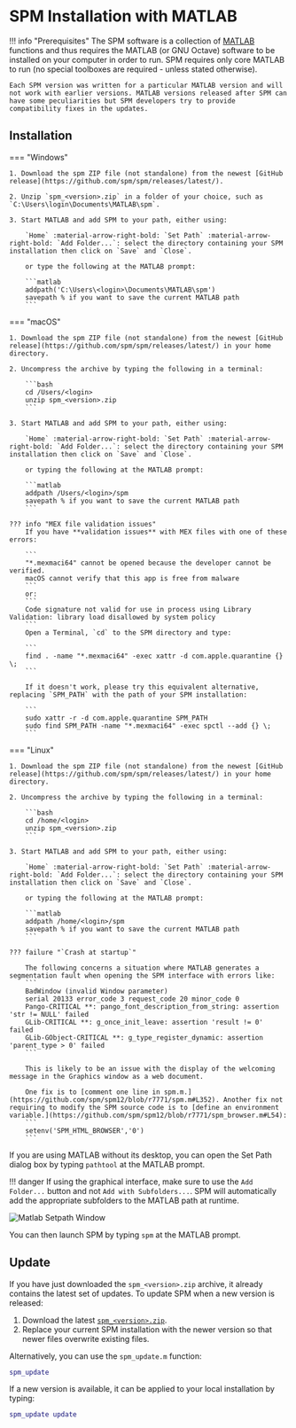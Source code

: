 # SPM Installation with MATLAB

!!! info "Prerequisites"
    The SPM software is a collection of [MATLAB](https://www.mathworks.com/products/matlab.html) functions and thus requires the MATLAB (or GNU Octave) software to be installed on your computer in order to run. SPM requires only core MATLAB to run (no special toolboxes are required - unless stated otherwise).

    Each SPM version was written for a particular MATLAB version and will not work with earlier versions. MATLAB versions released after SPM can have some peculiarities but SPM developers try to provide compatibility fixes in the updates.

## Installation

=== "Windows"

    1. Download the spm ZIP file (not standalone) from the newest [GitHub release](https://github.com/spm/spm/releases/latest/).

    2. Unzip `spm_<version>.zip` in a folder of your choice, such as `C:\Users\login\Documents\MATLAB\spm`.

    3. Start MATLAB and add SPM to your path, either using:

        `Home` :material-arrow-right-bold: `Set Path` :material-arrow-right-bold: `Add Folder...`: select the directory containing your SPM installation then click on `Save` and `Close`.

        or type the following at the MATLAB prompt:

        ```matlab
        addpath('C:\Users\<login>\Documents\MATLAB\spm')
        savepath % if you want to save the current MATLAB path
        ```

=== "macOS"

    1. Download the spm ZIP file (not standalone) from the newest [GitHub release](https://github.com/spm/spm/releases/latest/) in your home directory.

    2. Uncompress the archive by typing the following in a terminal:
    
        ```bash
        cd /Users/<login>
        unzip spm_<version>.zip
        ```

    3. Start MATLAB and add SPM to your path, either using:

        `Home` :material-arrow-right-bold: `Set Path` :material-arrow-right-bold: `Add Folder...`: select the directory containing your SPM installation then click on `Save` and `Close`.

        or typing the following at the MATLAB prompt:

        ```matlab
        addpath /Users/<login>/spm
        savepath % if you want to save the current MATLAB path
        ```

    ??? info "MEX file validation issues"
        If you have **validation issues** with MEX files with one of these errors:

        ```
        "*.mexmaci64" cannot be opened because the developer cannot be verified.
        macOS cannot verify that this app is free from malware
        ```
        or:
        ```
        Code signature not valid for use in process using Library Validation: library load disallowed by system policy
        ```
        Open a Terminal, `cd` to the SPM directory and type:

        ```
        find . -name "*.mexmaci64" -exec xattr -d com.apple.quarantine {} \;
        ```

        If it doesn't work, please try this equivalent alternative, replacing `SPM_PATH` with the path of your SPM installation:

        ```
        sudo xattr -r -d com.apple.quarantine SPM_PATH
        sudo find SPM_PATH -name "*.mexmaci64" -exec spctl --add {} \;
        ```

=== "Linux"

    1. Download the spm ZIP file (not standalone) from the newest [GitHub release](https://github.com/spm/spm/releases/latest/) in your home directory.

    2. Uncompress the archive by typing the following in a terminal:

        ```bash
        cd /home/<login>
        unzip spm_<version>.zip
        ```

    3. Start MATLAB and add SPM to your path, either using:

        `Home` :material-arrow-right-bold: `Set Path` :material-arrow-right-bold: `Add Folder...`: select the directory containing your SPM installation then click on `Save` and `Close`.

        or typing the following at the MATLAB prompt:

        ```matlab
        addpath /home/<login>/spm
        savepath % if you want to save the current MATLAB path
        ```

    ??? failure "`Crash at startup`"

        The following concerns a situation where MATLAB generates a segmentation fault when opening the SPM interface with errors like:
        ```
        BadWindow (invalid Window parameter)
        serial 20133 error_code 3 request_code 20 minor_code 0
        Pango-CRITICAL **: pango_font_description_from_string: assertion 'str != NULL' failed
        GLib-CRITICAL **: g_once_init_leave: assertion 'result != 0' failed
        GLib-GObject-CRITICAL **: g_type_register_dynamic: assertion 'parent_type > 0' failed
        ```

        This is likely to be an issue with the display of the welcoming message in the Graphics window as a web document.

        One fix is to [comment one line in spm.m.](https://github.com/spm/spm12/blob/r7771/spm.m#L352). Another fix not requiring to modify the SPM source code is to [define an environment variable.](https://github.com/spm/spm12/blob/r7771/spm_browser.m#L54):
        ```
        setenv('SPM_HTML_BROWSER','0')
        ```

If you are using MATLAB without its desktop, you can open the Set Path dialog box by typing `pathtool` at the MATLAB prompt.

!!! danger
    If using the graphical interface, make sure to use the `Add Folder...` button and not `Add with Subfolders...`. SPM will automatically add the appropriate subfolders to the MATLAB path at runtime.

![Matlab Setpath Window](../assets/figures/matlab_setpath.png)

You can then launch SPM by typing `spm` at the MATLAB prompt.

## Update

If you have just downloaded the `spm_<version>.zip` archive, it already contains the latest set of updates. To update SPM when a new version is released:

1. Download the latest [`spm_<version>.zip`](https://github.com/spm/spm/releases/latest/).
2. Replace your current SPM installation with the newer version so that newer files overwrite existing files.

Alternatively, you can use the `spm_update.m` function:

```matlab
spm_update
```

If a new version is available, it can be applied to your local installation by typing:

```matlab
spm_update update
```
